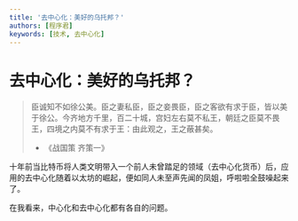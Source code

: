 ```yaml
---
title: '去中心化：美好的乌托邦？'
authors: [程序君]
keywords: [技术, 去中心化]
---
```


# 去中心化：美好的乌托邦？

> 臣诚知不如徐公美。臣之妻私臣，臣之妾畏臣，臣之客欲有求于臣，皆以美于徐公。今齐地方千里，百二十城，宫妇左右莫不私王，朝廷之臣莫不畏王，四境之内莫不有求于王：由此观之，王之蔽甚矣。
>
> - 《战国策 齐策一》

十年前当比特币将人类文明带入一个前人未曾踏足的领域（去中心化货币）后，应用的去中心化随着以太坊的崛起，便如同人未至声先闻的凤姐，呼啦啦全鼓噪起来了。

在我看来，中心化和去中心化都有各自的问题。
